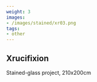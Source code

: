 ```yaml
---
weight: 3
images:
- /images/stained/xr03.png
tags:
- other
---
```


## Xrucifixion

Stained-glass project, 210x200cm

